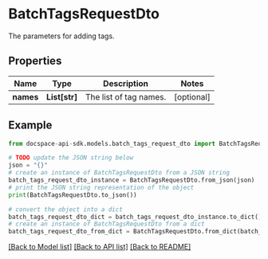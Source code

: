 # BatchTagsRequestDto
The parameters for adding tags.

## Properties

Name | Type | Description | Notes
------------ | ------------- | ------------- | -------------
**names** | **List[str]** | The list of tag names. | [optional] 

## Example

```python
from docspace-api-sdk.models.batch_tags_request_dto import BatchTagsRequestDto

# TODO update the JSON string below
json = "{}"
# create an instance of BatchTagsRequestDto from a JSON string
batch_tags_request_dto_instance = BatchTagsRequestDto.from_json(json)
# print the JSON string representation of the object
print(BatchTagsRequestDto.to_json())

# convert the object into a dict
batch_tags_request_dto_dict = batch_tags_request_dto_instance.to_dict()
# create an instance of BatchTagsRequestDto from a dict
batch_tags_request_dto_from_dict = BatchTagsRequestDto.from_dict(batch_tags_request_dto_dict)
```
[[Back to Model list]](../README.md#documentation-for-models) [[Back to API list]](../README.md#documentation-for-api-endpoints) [[Back to README]](../README.md)


